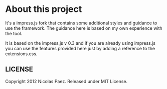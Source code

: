 About this project
==================

It's a impress.js fork that contains some additional styles and guidance to use the framework. The guidance here is based on my own experience with the tool.

It is based on the impress.js v 0.3 and if you are already using impress.js you can use the features provided here just by adding a reference to the extensions.css.



LICENSE
---------

Copyright 2012 Nicolas Paez. Released under MIT License.

